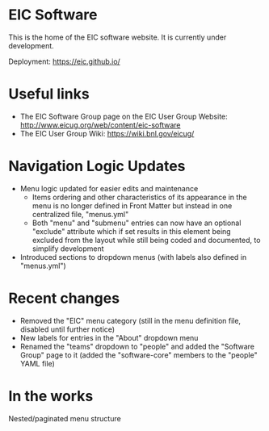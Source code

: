 
# EIC Software

This is the home of the EIC software website. It is currently under development.

Deployment: https://eic.github.io/

# Useful links

* The EIC Software Group page on the EIC User Group Website: http://www.eicug.org/web/content/eic-software
* The EIC User Group Wiki: https://wiki.bnl.gov/eicug/

# Navigation Logic Updates
* Menu logic updated for easier edits and maintenance
  * Items ordering and other characteristics of its appearance in the menu is no longer defined in Front Matter but instead in one centralized file, "menus.yml"
  * Both "menu" and "submenu" entries can now have an optional "exclude" attribute which if set results in this element being excluded from the layout while still being coded and documented, to simplify development
* Introduced sections to dropdown menus (with labels also defined in "menus.yml")

# Recent changes
* Removed the "EIC" menu category (still in the menu definition file, disabled until further notice)
* New labels for entries in the "About" dropdown menu
* Renamed the "teams" dropdown to "people" and added the "Software Group" page to it (added the "software-core" members to the "people" YAML file)

# In the works

Nested/paginated menu structure
